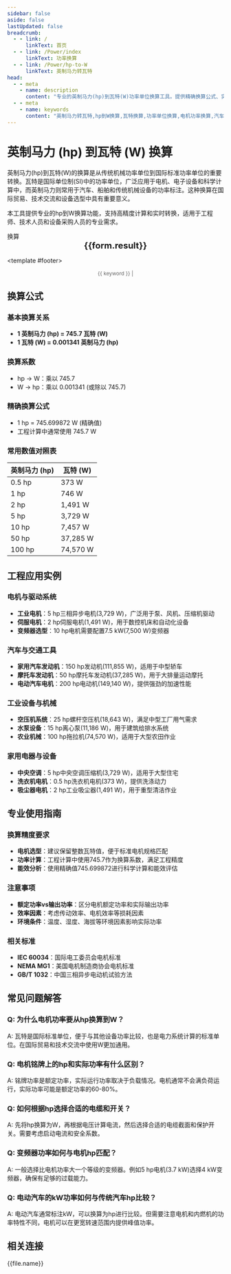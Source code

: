 ```yaml
---
sidebar: false
aside: false
lastUpdated: false
breadcrumb:
  - - link: /
      linkText: 首页
  - - link: /Power/index
      linkText: 功率换算
  - - link: /Power/hp-to-W
      linkText: 英制马力转瓦特
head:
  - - meta
    - name: description
      content: "专业的英制马力(hp)到瓦特(W)功率单位换算工具。提供精确换算公式、实时计算器、工程应用案例和技术指导，适用于电机设备、汽车工程、机械设备等领域的国际标准功率单位转换需求。"
  - - meta
    - name: keywords
      content: "英制马力转瓦特,hp到W换算,瓦特换算,功率单位换算,电机功率换算,汽车功率换算,机械设备功率,国际标准功率,功率单位转换工具,hp换算公式,W计算器,电机马力换算,工程功率计算"
---
```

# 英制马力 (hp) 到瓦特 (W) 换算

英制马力(hp)到瓦特(W)的换算是从传统机械功率单位到国际标准功率单位的重要转换。瓦特是国际单位制(SI)中的功率单位，广泛应用于电机、电子设备和科学计算中，而英制马力则常用于汽车、船舶和传统机械设备的功率标注。这种换算在国际贸易、技术交流和设备选型中具有重要意义。

本工具提供专业的hp到W换算功能，支持高精度计算和实时转换，适用于工程师、技术人员和设备采购人员的专业需求。

<script setup>
import { onMounted,reactive,inject ,ref  } from 'vue'
import { NButton,NForm ,NFormItem,NInput,NInputNumber,NSelect,NCard,useMessage ,NGrid ,NGi } from 'naive-ui'
import { defineClientComponent } from 'vitepress'
import { Power } from '../files';

// SEO关键词数组
const seoKey = [
  '英制马力换算', 'hp转W', '瓦特计算', '功率单位换算', 
  '电机功率换算', '汽车功率换算', '机械设备功率', '国际标准功率',
  'W计算器', '电机马力换算', '工程功率计算', '功率转换工具'
];
const convert = inject('convert')
const options =  [
  { "label": "英制马力 (hp)","value": "hp" },
  { "label": "瓦特 (W)","value": "W" }
];
const formRef = ref(null);
const rules = {
  number:{
    required: true,
    type: 'number',
    trigger: "blur",
    message: '请输入数字'
  },
  to:{
    required: true,
    trigger: "select",
    message: '请选择转换单位'
  },
  from:{
    required: true,
    trigger: "select",
    message: '请选择原始单位'
  }
}
const form = reactive({
  number:null,
  to:'',
  from:'',
  result:'',
  title:'英制马力转瓦特',
})
const convertHandler = (e) => {
   e.preventDefault();
  formRef.value?.validate((errors)=>{
    if (!errors) {
      form.result = `${form.number}${form.from} = ${convert(form.number).from(form.from).to(form.to)}${form.to}`
    }
  })
}
</script>

<n-card title="英制马力(hp) ⇄ 瓦特(W) 换算器" size="large" :bordered="false" embedded>
<n-form size="large" :model="form" ref='formRef' :rules="rules">
  <n-form-item label="数值"  path="number">
    <n-input-number size="large" style="width:100%" :min="0" v-model:value="form.number"   placeholder="请输入要换算的数值" />
  </n-form-item>
  <n-form-item label="从" path="from">
    <n-select  size="large" :options="options" v-model:value="form.from" placeholder="请选择原始单位" />
  </n-form-item>
  <n-form-item label="到" path="to">
    <n-select  size="large" :options="options" v-model:value="form.to" placeholder="请选择换算单位" />
  </n-form-item>
  <n-form-item>
    <n-button type="info" style="width:100%" @click="convertHandler">换算</n-button>
  </n-form-item>
</n-form>
<n-card  embedded :bordered="false" hoverable>
  <div  style="text-align:center;font-size:20px;">
    <strong>{{form.result}}</strong>
  </div>
</n-card>

<template #footer>
  <div style="text-align: center; color: #666; font-size: 12px;">
    <span v-for="(keyword, index) in seoKey" :key="index">
      {{ keyword }}<span v-if="index < seoKey.length - 1"> | </span>
    </span>
  </div>
</template>
</n-card>

## 换算公式

### 基本换算关系
- **1 英制马力 (hp) = 745.7 瓦特 (W)**
- **1 瓦特 (W) = 0.001341 英制马力 (hp)**

### 换算系数
- hp → W：乘以 745.7
- W → hp：乘以 0.001341 (或除以 745.7)

### 精确换算公式
- 1 hp = 745.699872 W (精确值)
- 工程计算中通常使用 745.7 W

### 常用数值对照表
| 英制马力 (hp) | 瓦特 (W) |
|---------------|----------|
| 0.5 hp | 373 W |
| 1 hp | 746 W |
| 2 hp | 1,491 W |
| 5 hp | 3,729 W |
| 10 hp | 7,457 W |
| 50 hp | 37,285 W |
| 100 hp | 74,570 W |

## 工程应用实例

### 电机与驱动系统
- **工业电机**：5 hp三相异步电机(3,729 W)，广泛用于泵、风机、压缩机驱动
- **伺服电机**：2 hp伺服电机(1,491 W)，用于数控机床和自动化设备
- **变频器选型**：10 hp电机需要配置7.5 kW(7,500 W)变频器

### 汽车与交通工具
- **家用汽车发动机**：150 hp发动机(111,855 W)，适用于中型轿车
- **摩托车发动机**：50 hp摩托车发动机(37,285 W)，用于大排量运动摩托
- **电动汽车电机**：200 hp电动机(149,140 W)，提供强劲的加速性能

### 工业设备与机械
- **空压机系统**：25 hp螺杆空压机(18,643 W)，满足中型工厂用气需求
- **水泵设备**：15 hp离心泵(11,186 W)，用于建筑给排水系统
- **农业机械**：100 hp拖拉机(74,570 W)，适用于大型农田作业

### 家用电器与设备
- **中央空调**：5 hp中央空调压缩机(3,729 W)，适用于大型住宅
- **洗衣机电机**：0.5 hp洗衣机电机(373 W)，提供洗涤动力
- **吸尘器电机**：2 hp工业吸尘器(1,491 W)，用于重型清洁作业

## 专业使用指南

### 换算精度要求
- **电机选型**：建议保留整数瓦特值，便于标准电机规格匹配
- **功率计算**：工程计算中使用745.7作为换算系数，满足工程精度
- **能效分析**：使用精确值745.699872进行科学计算和能效评估

### 注意事项
- **额定功率vs输出功率**：区分电机额定功率和实际输出功率
- **效率因素**：考虑传动效率、电机效率等损耗因素
- **环境条件**：温度、湿度、海拔等环境因素影响实际功率

### 相关标准
- **IEC 60034**：国际电工委员会电机标准
- **NEMA MG1**：美国电机制造商协会电机标准
- **GB/T 1032**：中国三相异步电动机试验方法

## 常见问题解答

### Q: 为什么电机功率要从hp换算到W？
A: 瓦特是国际标准单位，便于与其他设备功率比较，也是电力系统计算的标准单位。在国际贸易和技术交流中使用W更加通用。

### Q: 电机铭牌上的hp和实际功率有什么区别？
A: 铭牌功率是额定功率，实际运行功率取决于负载情况。电机通常不会满负荷运行，实际功率可能是额定功率的60-80%。

### Q: 如何根据hp选择合适的电缆和开关？
A: 先将hp换算为W，再根据电压计算电流，然后选择合适的电缆截面和保护开关。需要考虑启动电流和安全系数。

### Q: 变频器功率如何与电机hp匹配？
A: 一般选择比电机功率大一个等级的变频器。例如5 hp电机(3.7 kW)选择4 kW变频器，确保有足够的过载能力。

### Q: 电动汽车的kW功率如何与传统汽车hp比较？
A: 电动汽车通常标注kW，可以换算为hp进行比较。但需要注意电机和内燃机的功率特性不同，电机可以在更宽转速范围内提供峰值功率。

## 相关连接
<n-grid x-gap="12" :cols="2">
  <n-gi v-for="(file,index) in Power" :key="index">
    <n-button
      text
      tag="a"
      :href="file.path"
      type="info"
    >
      {{file.name}}
    </n-button>
  </n-gi>
</n-grid>